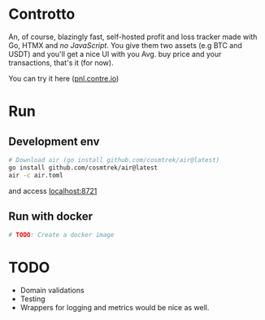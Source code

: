 # Controtto

An, of course, blazingly fast, self-hosted profit and loss tracker made with Go, HTMX and *no JavaScript*.
You give them two assets (e.g BTC and USDT) and you'll get a nice UI with you Avg. buy price and your transactions, that's it (for now).

You can try it here ([pnl.contre.io](https://pnl.contre.io))

# Run

## Development env
```bash
# Download air (go install github.com/cosmtrek/air@latest)
go install github.com/cosmtrek/air@latest 
air -c air.toml
```
and access [localhost:8721](http://localhost:8721)

## Run with docker
```bash
# TODO: Create a docker image 
```


# TODO
* Domain validations
* Testing 
* Wrappers for logging and metrics would be nice as well.
